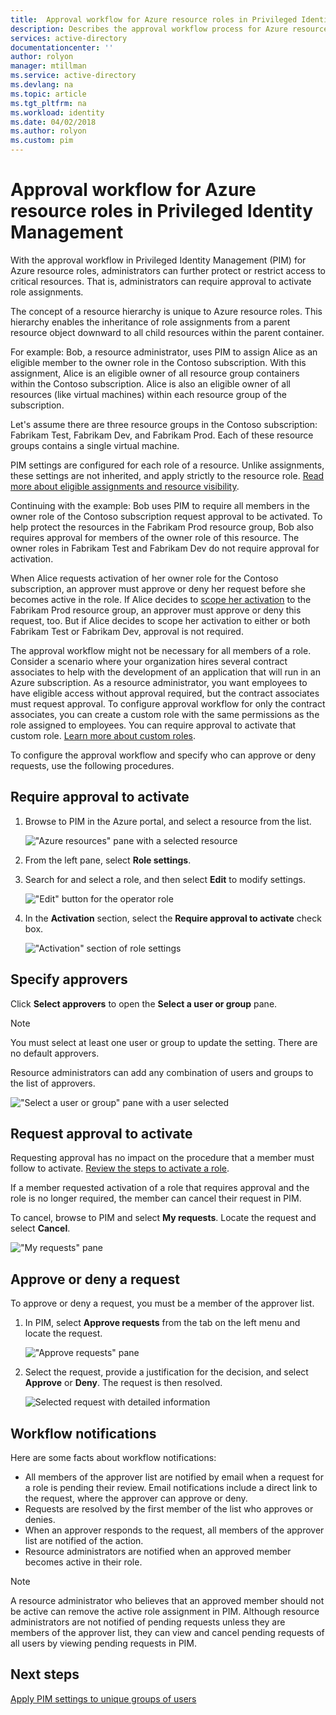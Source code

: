 ```yaml
---
title:  Approval workflow for Azure resource roles in Privileged Identity Management| Microsoft Docs
description: Describes the approval workflow process for Azure resources.
services: active-directory
documentationcenter: ''
author: rolyon
manager: mtillman
ms.service: active-directory
ms.devlang: na
ms.topic: article
ms.tgt_pltfrm: na
ms.workload: identity
ms.date: 04/02/2018
ms.author: rolyon
ms.custom: pim
---
```


# Approval workflow for Azure resource roles in Privileged Identity Management

With the approval workflow in Privileged Identity Management (PIM) for Azure resource roles, administrators can further protect or restrict access to critical resources. That is, administrators can require approval to activate role assignments. 

The concept of a resource hierarchy is unique to Azure resource roles. This hierarchy enables the inheritance of role assignments from a parent resource object downward to all child resources within the parent container. 

For example: Bob, a resource administrator, uses PIM to assign Alice as an eligible member to the owner role in the Contoso subscription. With this assignment, Alice is an eligible owner of all resource group containers within the Contoso subscription. Alice is also an eligible owner of all resources (like virtual machines) within each resource group of the subscription. 

Let's assume there are three resource groups in the Contoso subscription: Fabrikam Test, Fabrikam Dev, and Fabrikam Prod. Each of these resource groups contains a single virtual machine.

PIM settings are configured for each role of a resource. Unlike assignments, these settings are not inherited, and apply strictly to the  resource role. [Read more about eligible assignments and resource visibility](pim-resource-roles-eligible-visibility.md).

Continuing with the example: Bob uses PIM to require all members in the owner role of the Contoso subscription request approval to be activated. To help protect the resources in the Fabrikam Prod resource group, Bob also requires approval for members of the owner role of this resource. The owner roles in Fabrikam Test and Fabrikam Dev do not require approval for activation.

When Alice requests activation of her owner role for the Contoso subscription, an approver must approve or deny her request before she becomes active in the role. If Alice decides to [scope her activation](pim-resource-roles-activate-your-roles.md#apply-just-enough-administration-practices) to the Fabrikam Prod resource group, an approver must approve or deny this request, too. But if Alice decides to scope her activation to either or both Fabrikam Test or Fabrikam Dev, approval is not required.

The approval workflow might not be necessary for all members of a role. Consider a scenario where your organization hires several contract associates to help with the development of an application that will run in an Azure subscription. As a resource administrator, you want employees to have eligible access without approval required, but the contract associates must request approval. To configure approval workflow for only the contract associates, you can create a custom role with the same permissions as the role assigned to employees. You can require approval to activate that custom role. [Learn more about custom roles](pim-resource-roles-custom-role-policy.md).

To configure the approval workflow and specify who can approve or deny requests, use the following procedures.

## Require approval to activate

1. Browse to PIM in the Azure portal, and select a resource from the list.

   !["Azure resources" pane with a selected resource](media/azure-pim-resource-rbac/aadpim_manage_azure_resource_some_there.png)

2. From the left pane, select **Role settings**.

3. Search for and select a role, and then select **Edit** to modify settings.

   !["Edit" button for the operator role](media/azure-pim-resource-rbac/aadpim_rbac_role_settings_view_settings.png)

4. In the **Activation** section, select the **Require approval to activate** check box.

   !["Activation" section of role settings](media/azure-pim-resource-rbac/aadpim_rbac_settings_require_approval_checkbox.png)

## Specify approvers

Click **Select approvers** to open the **Select a user or group** pane.

>[!NOTE]
>You must select at least one user or group to update the setting. There are no default approvers.

Resource administrators can add any combination of users and groups to the list of approvers. 

!["Select a user or group" pane with a user selected](media/azure-pim-resource-rbac/aadpim_rbac_role_settings_select_approvers.png)

## Request approval to activate

Requesting approval has no impact on the procedure that a member must follow to activate. [Review the steps to activate a role](pim-resource-roles-activate-your-roles.md).

If a member requested activation of a role that requires approval and the role is no longer required, the member can cancel their request in PIM.

To cancel, browse to PIM and select **My requests**. Locate the request and select **Cancel**.

!["My requests" pane](media/azure-pim-resource-rbac/aadpim_rbac_role_approval_request_pending.png)

## Approve or deny a request

To approve or deny a request, you must be a member of the approver list. 

1. In PIM, select **Approve requests** from the tab on the left menu and locate the request.

   !["Approve requests" pane](media/azure-pim-resource-rbac/aadpim_rbac_approve_requests_list.png)

2. Select the request, provide a justification for the decision, and select **Approve** or **Deny**. The request is then resolved.

   ![Selected request with detailed information](media/azure-pim-resource-rbac/aadpim_rbac_approve_request_approved.png)

## Workflow notifications

Here are some facts about workflow notifications:

- All members of the approver list are notified by email when a request for a role is pending their review. Email notifications include a direct link to the request, where the approver can approve or deny.
- Requests are resolved by the first member of the list who approves or denies. 
- When an approver responds to the request, all members of the approver list are notified of the action. 
- Resource administrators are notified when an approved member becomes active in their role. 

>[!Note]
>A resource administrator who believes that an approved member should not be active can remove the active role assignment in PIM. Although resource administrators are not notified of pending requests unless they are members of the approver list, they can view and cancel pending requests of all users by viewing pending requests in PIM. 

## Next steps

[Apply PIM settings to unique groups of users](pim-resource-roles-custom-role-policy.md)
